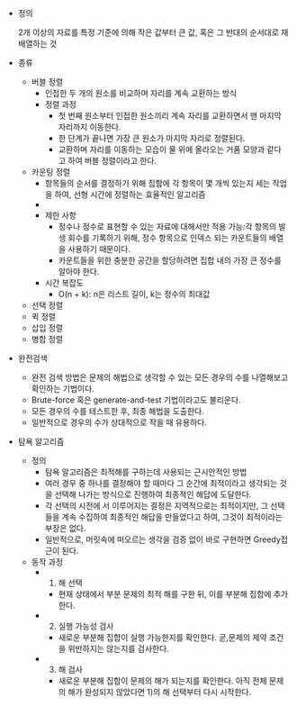 - 정의
    
    2개 이상의 자료를 특정 기준에 의해 작은 값부터 큰 값, 혹은 그 반대의 순서대로 재배열하는 것
    

- 종류
    - 버블 정렬
        - 인접한 두 개의 원소를 비교하며 자리를 계속 교환하는 방식
        - 정렬 과정
            - 첫 번째 원소부터 인접한 원소끼리 계속 자리를 교환하면서 맨 마지막 자리까지 이동한다.
            - 한 단계가 끝나면 가장 큰 원소가 마지막 자리로 정렬된다.
            - 교환하며 자리를 이동하는 모습이 물 위에 올라오는 거품 모양과 같다고 하여 버블 정렬이라고 한다.
    - 카운팅 정렬
        - 항목들의 순서를 결정하기 위해 집합에 각 항목이 몇 개씩 있는지 세는 작업을 하여, 선형 시간에 정렬하는 효율적인 알고리즘
        - 
        - 제한 사항
            - 정수나 정수로 표현할 수 있는 자료에 대해서만 적용 가능:각 항목의 발생 회수를 기록하기 위해, 정수 항목으로 인덱스 되는 카운트들의 배열을 사용하기 때문이다.
            - 카운트들을 위한 충분한 공간을 할당하려면 집합 내의 가장 큰 정수를 알아야 한다.
        - 시간 복잡도
            - O(n + k): n은 리스트 길이, k는 정수의 최대값
    - 선택 정렬
    - 퀵 정렬
    - 삽입 정렬
    - 병합 정렬

- 완전검색
    - 완전 검색 방법은 문제의 해법으로 생각할 수 있는 모든 경우의 수를 나열해보고 확인하는 기법이다.
    - Brute-force 혹은 generate-and-test 기법이라고도 불리운다.
    - 모든 경우의 수를 테스트한 후, 최종 해법을 도출한다.
    - 일반적으로 경우의 수가 상대적으로 작을 때 유용하다.

- 탐욕 알고리즘
    - 정의
        - 탐욕 알고리즘은 최적해를 구하는데 사용되는 근시안적인 방법
        - 여러 경우 중 하나를 결정해야 할 때마다 그 순간에 최적이라고 생각되는 것을 선택해 나가는 방식으로 진행하여 최종적인 해답에 도달한다.
        - 각 선택의 시전에 서 이루어지는 결정은 지역적으로는 최적이지만, 그 선택들을 계속 수집하여 최종적인 해답을 만들었다고 하여, 그것이 최적이라는 부장은 없다.
        - 일반적으로, 머릿속에 떠오르는 생각을 검증 없이 바로 구현하면 Greedy접근이 된다.
    - 동작 과정
        - 1) 해 선택
            - 현재 상태에서 부분 문제의 최적 해를 구한 뒤, 이를 부분해 집합에 추가한다.
        - 2) 실행 가능성 검사
            - 새로운 부분해 집합이 실행 가능한지를 확인한다. 곧,문제의 제약 조건을 위반하지는 않는지를 검사한다.
        - 3) 해 검사
            - 새로운 부분해 집합이 문제의 해가 되는지를 확인한다. 아직 전체 문제의 해가 완성되지 않았다면 1)의 해 선택부터 다시 시작한다.